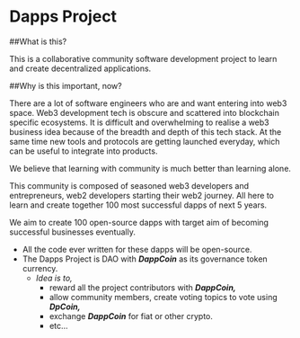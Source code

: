 # Dapps Project

##What is this?

This is a collaborative community software development project to learn and create decentralized applications.

##Why is this important, now?

There are a lot of software engineers who are and want entering into web3 space. Web3 development tech is obscure and scattered into blockchain specific ecosystems. It is difficult and overwhelming to realise a web3 business idea because of the breadth and depth of this tech stack. At the same time new tools and protocols are getting launched everyday, which can be useful to integrate into products. 

We believe that learning with community is much better than learning alone. 

This community is composed of seasoned web3 developers and entrepreneurs, web2 developers starting their web2 journey. All here to learn and create together 100 most successful dapps of next 5 years. 

We aim to create 100 open-source dapps with target aim of becoming successful businesses eventually.

- All the code ever written for these dapps will be open-source.
- The Dapps Project is DAO with ***DappCoin*** as its governance token currency.
    - *Idea is to,*
        - reward all the project contributors with ***DappCoin,***
        - allow community members, create voting topics to vote using ***DpCoin,***
        - exchange ***DappCoin*** for fiat or other crypto.
        - etc…
